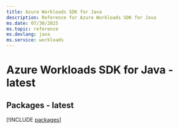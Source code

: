 ```yaml
---
title: Azure Workloads SDK for Java
description: Reference for Azure Workloads SDK for Java
ms.date: 07/30/2025
ms.topic: reference
ms.devlang: java
ms.service: workloads
---
```

# Azure Workloads SDK for Java - latest
## Packages - latest
[!INCLUDE [packages](workloads-index.md)]
